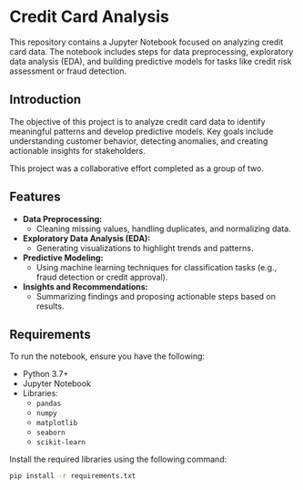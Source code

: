 # Credit Card Analysis

This repository contains a Jupyter Notebook focused on analyzing credit card data. The notebook includes steps for data preprocessing, exploratory data analysis (EDA), and building predictive models for tasks like credit risk assessment or fraud detection.



## Introduction

The objective of this project is to analyze credit card data to identify meaningful patterns and develop predictive models. Key goals include understanding customer behavior, detecting anomalies, and creating actionable insights for stakeholders.

This project was a collaborative effort completed as a group of two.

## Features

- **Data Preprocessing:** 
  - Cleaning missing values, handling duplicates, and normalizing data.
- **Exploratory Data Analysis (EDA):** 
  - Generating visualizations to highlight trends and patterns.
- **Predictive Modeling:**
  - Using machine learning techniques for classification tasks (e.g., fraud detection or credit approval).
- **Insights and Recommendations:**
  - Summarizing findings and proposing actionable steps based on results.

## Requirements

To run the notebook, ensure you have the following:

- Python 3.7+
- Jupyter Notebook
- Libraries:
  - `pandas`
  - `numpy`
  - `matplotlib`
  - `seaborn`
  - `scikit-learn`

Install the required libraries using the following command:

```bash
pip install -r requirements.txt
